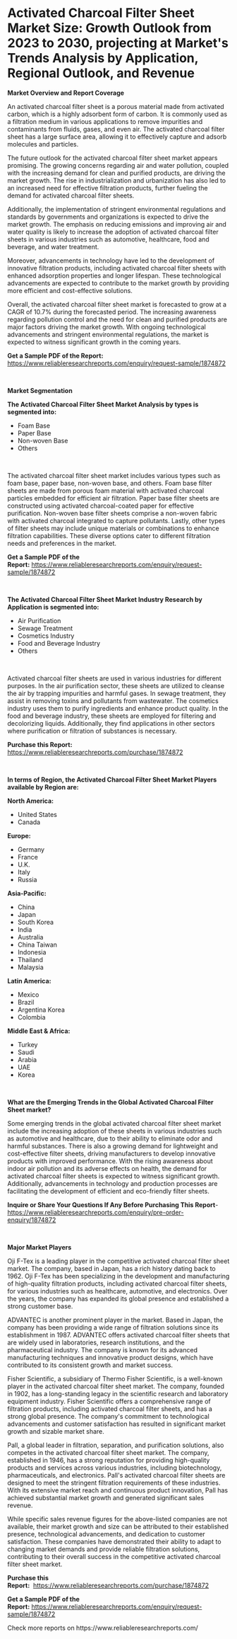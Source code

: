 <p><h1>Activated Charcoal Filter Sheet Market Size: Growth Outlook from 2023 to 2030, projecting at Market's Trends Analysis by Application, Regional Outlook, and Revenue</h1></p><p><strong>Market Overview and Report Coverage</strong></p>
<p><p>An activated charcoal filter sheet is a porous material made from activated carbon, which is a highly adsorbent form of carbon. It is commonly used as a filtration medium in various applications to remove impurities and contaminants from fluids, gases, and even air. The activated charcoal filter sheet has a large surface area, allowing it to effectively capture and adsorb molecules and particles.</p><p>The future outlook for the activated charcoal filter sheet market appears promising. The growing concerns regarding air and water pollution, coupled with the increasing demand for clean and purified products, are driving the market growth. The rise in industrialization and urbanization has also led to an increased need for effective filtration products, further fueling the demand for activated charcoal filter sheets.</p><p>Additionally, the implementation of stringent environmental regulations and standards by governments and organizations is expected to drive the market growth. The emphasis on reducing emissions and improving air and water quality is likely to increase the adoption of activated charcoal filter sheets in various industries such as automotive, healthcare, food and beverage, and water treatment.</p><p>Moreover, advancements in technology have led to the development of innovative filtration products, including activated charcoal filter sheets with enhanced adsorption properties and longer lifespan. These technological advancements are expected to contribute to the market growth by providing more efficient and cost-effective solutions.</p><p>Overall, the activated charcoal filter sheet market is forecasted to grow at a CAGR of 10.7% during the forecasted period. The increasing awareness regarding pollution control and the need for clean and purified products are major factors driving the market growth. With ongoing technological advancements and stringent environmental regulations, the market is expected to witness significant growth in the coming years.</p></p>
<p><strong>Get a Sample PDF of the Report:</strong> <a href="https://www.reliableresearchreports.com/enquiry/request-sample/1874872">https://www.reliableresearchreports.com/enquiry/request-sample/1874872</a></p>
<p>&nbsp;</p>
<p><strong>Market Segmentation</strong></p>
<p><strong>The Activated Charcoal Filter Sheet Market Analysis by types is segmented into:</strong></p>
<p><ul><li>Foam Base</li><li>Paper Base</li><li>Non-woven Base</li><li>Others</li></ul></p>
<p>&nbsp;</p>
<p><p>The activated charcoal filter sheet market includes various types such as foam base, paper base, non-woven base, and others. Foam base filter sheets are made from porous foam material with activated charcoal particles embedded for efficient air filtration. Paper base filter sheets are constructed using activated charcoal-coated paper for effective purification. Non-woven base filter sheets comprise a non-woven fabric with activated charcoal integrated to capture pollutants. Lastly, other types of filter sheets may include unique materials or combinations to enhance filtration capabilities. These diverse options cater to different filtration needs and preferences in the market.</p></p>
<p><strong>Get a Sample PDF of the Report:</strong>&nbsp;<a href="https://www.reliableresearchreports.com/enquiry/request-sample/1874872">https://www.reliableresearchreports.com/enquiry/request-sample/1874872</a></p>
<p>&nbsp;</p>
<p><strong>The Activated Charcoal Filter Sheet Market Industry Research by Application is segmented into:</strong></p>
<p><ul><li>Air Purification</li><li>Sewage Treatment</li><li>Cosmetics Industry</li><li>Food and Beverage Industry</li><li>Others</li></ul></p>
<p>&nbsp;</p>
<p><p>Activated charcoal filter sheets are used in various industries for different purposes. In the air purification sector, these sheets are utilized to cleanse the air by trapping impurities and harmful gases. In sewage treatment, they assist in removing toxins and pollutants from wastewater. The cosmetics industry uses them to purify ingredients and enhance product quality. In the food and beverage industry, these sheets are employed for filtering and decolorizing liquids. Additionally, they find applications in other sectors where purification or filtration of substances is necessary.</p></p>
<p><strong>Purchase this Report:</strong>&nbsp; <a href="https://www.reliableresearchreports.com/purchase/1874872">https://www.reliableresearchreports.com/purchase/1874872</a></p>
<p>&nbsp;</p>
<p><strong>In terms of Region, the Activated Charcoal Filter Sheet Market Players available by Region are:</strong></p>
<p>
    <p> <strong> North America: </strong>
        <ul>
            <li>United States</li>
            <li>Canada</li>
        </ul>
        </p> 
    <p> <strong> Europe: </strong>
        <ul>
            <li>Germany</li>
            <li>France</li>
            <li>U.K.</li>
            <li>Italy</li>
            <li>Russia</li>
        </ul>
        </p> 
    <p> <strong> Asia-Pacific: </strong>
        <ul>
            <li>China</li>
            <li>Japan</li>
            <li>South Korea</li>
            <li>India</li>
            <li>Australia</li>
            <li>China Taiwan</li>
            <li>Indonesia</li>
            <li>Thailand</li>
            <li>Malaysia</li>
        </ul>
        </p> 
    <p> <strong> Latin America: </strong>
        <ul>
            <li>Mexico</li>
            <li>Brazil</li>
            <li>Argentina Korea</li>
            <li>Colombia</li>
        </ul>
        </p> 
    <p> <strong> Middle East & Africa: </strong>
        <ul>
            <li>Turkey</li>
            <li>Saudi</li>
            <li>Arabia</li>
            <li>UAE</li>
            <li>Korea</li>
        </ul>
    </p>
    </p>
<p>&nbsp;</p>
<p><strong>What are the Emerging Trends in the Global Activated Charcoal Filter Sheet market?</strong></p>
<p><p>Some emerging trends in the global activated charcoal filter sheet market include the increasing adoption of these sheets in various industries such as automotive and healthcare, due to their ability to eliminate odor and harmful substances. There is also a growing demand for lightweight and cost-effective filter sheets, driving manufacturers to develop innovative products with improved performance. With the rising awareness about indoor air pollution and its adverse effects on health, the demand for activated charcoal filter sheets is expected to witness significant growth. Additionally, advancements in technology and production processes are facilitating the development of efficient and eco-friendly filter sheets.</p></p>
<p><strong>Inquire or Share Your Questions If Any Before Purchasing This Report</strong>- <a href="https://www.reliableresearchreports.com/enquiry/pre-order-enquiry/1874872">https://www.reliableresearchreports.com/enquiry/pre-order-enquiry/1874872</a></p>
<p>&nbsp;</p>
<p><strong>Major Market Players</strong></p>
<p><p>Oji F-Tex is a leading player in the competitive activated charcoal filter sheet market. The company, based in Japan, has a rich history dating back to 1962. Oji F-Tex has been specializing in the development and manufacturing of high-quality filtration products, including activated charcoal filter sheets, for various industries such as healthcare, automotive, and electronics. Over the years, the company has expanded its global presence and established a strong customer base.</p><p>ADVANTEC is another prominent player in the market. Based in Japan, the company has been providing a wide range of filtration solutions since its establishment in 1987. ADVANTEC offers activated charcoal filter sheets that are widely used in laboratories, research institutions, and the pharmaceutical industry. The company is known for its advanced manufacturing techniques and innovative product designs, which have contributed to its consistent growth and market success.</p><p>Fisher Scientific, a subsidiary of Thermo Fisher Scientific, is a well-known player in the activated charcoal filter sheet market. The company, founded in 1902, has a long-standing legacy in the scientific research and laboratory equipment industry. Fisher Scientific offers a comprehensive range of filtration products, including activated charcoal filter sheets, and has a strong global presence. The company's commitment to technological advancements and customer satisfaction has resulted in significant market growth and sizable market share.</p><p>Pall, a global leader in filtration, separation, and purification solutions, also competes in the activated charcoal filter sheet market. The company, established in 1946, has a strong reputation for providing high-quality products and services across various industries, including biotechnology, pharmaceuticals, and electronics. Pall's activated charcoal filter sheets are designed to meet the stringent filtration requirements of these industries. With its extensive market reach and continuous product innovation, Pall has achieved substantial market growth and generated significant sales revenue.</p><p>While specific sales revenue figures for the above-listed companies are not available, their market growth and size can be attributed to their established presence, technological advancements, and dedication to customer satisfaction. These companies have demonstrated their ability to adapt to changing market demands and provide reliable filtration solutions, contributing to their overall success in the competitive activated charcoal filter sheet market.</p></p>
<p><strong>Purchase this Report:</strong>&nbsp;&nbsp;<a href="https://www.reliableresearchreports.com/purchase/1874872">https://www.reliableresearchreports.com/purchase/1874872</a></p>
<p></p>
<p><strong>Get a Sample PDF of the Report:</strong>&nbsp;<a href="https://www.reliableresearchreports.com/enquiry/request-sample/1874872">https://www.reliableresearchreports.com/enquiry/request-sample/1874872</a></p>
<p>Check more reports on https://www.reliableresearchreports.com/</p>